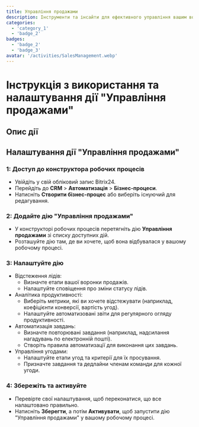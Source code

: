 ```yaml
---
title: Управління продажами
description: Інструменти та інсайти для ефективного управління вашим воронкою продажів.
categories: 
  - 'category_1'
  - 'badge_2'
badges: 
  - 'badge_2'
  - 'badge_3'
avatar: '/activities/SalesManagement.webp'
---
```


# Інструкція з використання та налаштування дії "Управління продажами"

## Опис дії

## **Налаштування дії "Управління продажами"**

### 1: Доступ до конструктора робочих процесів
- Увійдіть у свій обліковий запис Bitrix24.
- Перейдіть до **CRM** > **Автоматизація** > **Бізнес-процеси**.
- Натисніть **Створити бізнес-процес** або виберіть існуючий для редагування.

### 2: Додайте дію "Управління продажами"
- У конструкторі робочих процесів перетягніть дію **Управління продажами** зі списку доступних дій.
- Розташуйте дію там, де ви хочете, щоб вона відбувалася у вашому робочому процесі.

### 3: Налаштуйте дію
- Відстеження лідів:
  - Визначте етапи вашої воронки продажів.
  - Налаштуйте сповіщення про зміни статусу лідів.
- Аналітика продуктивності:
  - Виберіть метрики, які ви хочете відстежувати (наприклад, коефіцієнти конверсії, вартість угод).
  - Налаштуйте автоматизовані звіти для регулярного огляду продуктивності.
- Автоматизація завдань:
  - Визначте повторювані завдання (наприклад, надсилання нагадувань по електронній пошті).
  - Створіть правила автоматизації для виконання цих завдань.
- Управління угодами:
  - Налаштуйте етапи угод та критерії для їх просування.
  - Призначте завдання та дедлайни членам команди для кожної угоди.

### 4: Збережіть та активуйте
- Перевірте свої налаштування, щоб переконатися, що все налаштовано правильно.
- Натисніть **Зберегти**, а потім **Активувати**, щоб запустити дію "Управління продажами" у вашому робочому процесі.